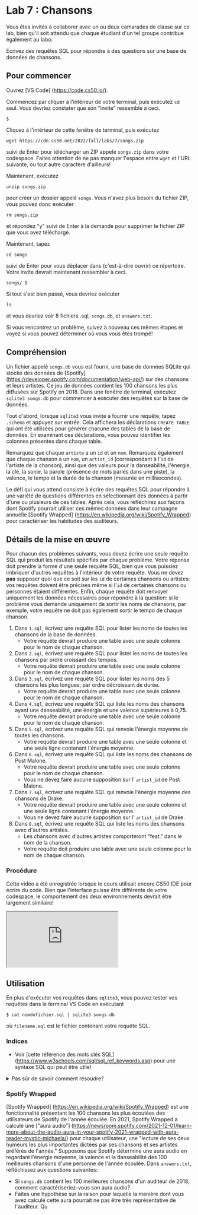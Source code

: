 Lab 7 : Chansons
============

<div class = "alerte" data-alerte ="warning" role = "alert"><p>Vous êtes invités à collaborer avec un ou deux camarades de classe sur ce lab, bien qu'il soit attendu que chaque étudiant d'un tel groupe contribue également au labo.</p></div>

Écrivez des requêtes SQL pour répondre à des questions sur une base de données de chansons.

Pour commencer
---------------

Ouvrez [VS Code] (https://code.cs50.io/).

Commencez par cliquer à l'intérieur de votre terminal, puis exécutez `cd` seul. Vous devriez constater que son "invite" ressemble à ceci.

    $
    

Cliquez à l'intérieur de cette fenêtre de terminal, puis exécutez

    wget https://cdn.cs50.net/2022/fall/labs/7/songs.zip
    

suivi de Enter pour télécharger un ZIP appelé `songs.zip` dans votre codespace. Faites attention de ne pas manquer l'espace entre `wget` et l'URL suivante, ou tout autre caractère d'ailleurs!

Maintenant, exécutez

    unzip songs.zip
    

pour créer un dossier appelé `songs`. Vous n'avez plus besoin du fichier ZIP, vous pouvez donc exécuter

    rm songs.zip
    

et répondez "y" suivi de Enter à la demande pour supprimer le fichier ZIP que vous avez téléchargé.

Maintenant, tapez

    cd songs
    

suivi de Enter pour vous déplacer dans (c'est-à-dire ouvrir) ce répertoire. Votre invite devrait maintenant ressembler à ceci.

    songs/ $
    

Si tout s'est bien passé, vous devriez exécuter

    ls
    

et vous devriez voir 8 fichiers .sql, `songs.db`, et `answers.txt`.

Si vous rencontrez un problème, suivez à nouveau ces mêmes étapes et voyez si vous pouvez déterminer où vous vous êtes trompé!

Compréhension
-------------

Un fichier appelé `songs.db` vous est fourni, une base de données SQLite qui stocke des données de [Spotify] (https://developer.spotify.com/documentation/web-api/) sur des chansons et leurs artistes. Ce jeu de données contient les 100 chansons les plus diffusées sur Spotify en 2018. Dans une fenêtre de terminal, exécutez `sqlite3 songs.db` pour commencer à exécuter des requêtes sur la base de données.

Tout d'abord, lorsque `sqlite3` vous invite à fournir une requête, tapez `.schema` et appuyez sur entrée. Cela affichera les déclarations `CREATE TABLE` qui ont été utilisées pour générer chacune des tables de la base de données. En examinant ces déclarations, vous pouvez identifier les colonnes présentes dans chaque table.

Remarquez que chaque `artiste` a un `id` et un `nom`. Remarquez également que chaque chanson a un `nom`, un `artist_id` (correspondant à l'`id` de l'artiste de la chanson), ainsi que des valeurs pour la danseabilité, l'énergie, la clé, la sonie, la parole (présence de mots parlés dans une piste), la valence, le tempo et la durée de la chanson (mesurée en millisecondes).

Le défi qui vous attend consiste à écrire des requêtes SQL pour répondre à une variété de questions différentes en sélectionnant des données à partir d'une ou plusieurs de ces tables. Après cela, vous réfléchirez aux façons dont Spotify pourrait utiliser ces mêmes données dans leur campagne annuelle [Spotify Wrapped] (https://en.wikipedia.org/wiki/Spotify_Wrapped) pour caractériser les habitudes des auditeurs.

Détails de la mise en œuvre
----------------------

Pour chacun des problèmes suivants, vous devez écrire une seule requête SQL qui produit les résultats spécifiés par chaque problème. Votre réponse doit prendre la forme d'une seule requête SQL, bien que vous puissiez imbriquer d'autres requêtes à l'intérieur de votre requête. Vous ne devez **pas** supposer quoi que ce soit sur les `id` de certaines chansons ou artistes: vos requêtes doivent être précises même si l'`id` de certaines chansons ou personnes étaient différentes. Enfin, chaque requête doit renvoyer uniquement les données nécessaires pour répondre à la question: si le problème vous demande uniquement de sortir les noms de chansons, par exemple, votre requête ne doit pas également sortir le tempo de chaque chanson.

1. Dans `1.sql`, écrivez une requête SQL pour lister les noms de toutes les chansons de la base de données.
    * Votre requête devrait produire une table avec une seule colonne pour le nom de chaque chanson.
2. Dans `2.sql`, écrivez une requête SQL pour lister les noms de toutes les chansons par ordre croissant des tempos.
    * Votre requête devrait produire une table avec une seule colonne pour le nom de chaque chanson.
3. Dans `3.sql`, écrivez une requête SQL pour lister les noms des 5 chansons les plus longues, par ordre décroissant de durée.
    * Votre requête devrait produire une table avec une seule colonne pour le nom de chaque chanson.
4. Dans `4.sql`, écrivez une requête SQL qui liste les noms des chansons ayant une danseabilité, une énergie et une valence supérieures à 0,75.
    * Votre requête devrait produire une table avec une seule colonne pour le nom de chaque chanson.
5. Dans `5.sql`, écrivez une requête SQL qui renvoie l'énergie moyenne de toutes les chansons.
    * Votre requête devrait produire une table avec une seule colonne et une seule ligne contenant l'énergie moyenne.
6. Dans `6.sql`, écrivez une requête SQL qui liste les noms des chansons de Post Malone.
    * Votre requête devrait produire une table avec une seule colonne pour le nom de chaque chanson.
    * Vous ne devez faire aucune supposition sur l' `artist_id` de Post Malone.
7. Dans `7.sql`, écrivez une requête SQL qui renvoie l'énergie moyenne des chansons de Drake.
    * Votre requête devrait produire une table avec une seule colonne et une seule ligne contenant l'énergie moyenne.
    * Vous ne devez faire aucune supposition sur l' `artist_id` de Drake.
8. Dans `8.sql`, écrivez une requête SQL qui liste les noms des chansons avec d'autres artistes.
    * Les chansons avec d'autres artistes comporteront "feat." dans le nom de la chanson.
    * Votre requête doit produire une table avec une seule colonne pour le nom de chaque chanson.

### Procédure

<div class = "alerte" data-alerte ="primary" role = "alert"><p>Cette vidéo a été enregistrée lorsque le cours utilisait encore CS50 IDE pour écrire du code. Bien que l'interface puisse être différente de votre codespace, le comportement des deux environnements devrait être largement similaire!</p></div>

<iframe allow = "accéléromètre; lecture automatique; encrypted-media; gyroscope; picture-in-picture" allowfullscreen = "" class ="border" data-video = "" src ="https://video.cs50.io/wgKPUd_95AA"> </iframe>


Utilisation
-----

En plus d'exécuter vos requêtes dans `sqlite3`, vous pouvez tester vos requêtes dans le terminal VS Code en exécutant


    $ cat nomdufichier.sql | sqlite3 songs.db
    

où `filename.sql` est le fichier contenant votre requête SQL.

### Indices

* Voir [cette référence des mots clés SQL] (https://www.w3schools.com/sql/sql_ref_keywords.asp) pour une syntaxe SQL qui peut être utile!


<details> <summary> Pas sûr de savoir comment résoudre? </summary> <iframe allow = "accéléromètre; lecture automatique; encrypted-media; gyroscope; picture-in-picture" allowfullscreen = "" class = "border" data-video = "" src = "https://video.cs50.io/7hydPL9ZswE"> </iframe> </details>


### Spotify Wrapped

[Spotify Wrapped] (https://en.wikipedia.org/wiki/Spotify_Wrapped) est une fonctionnalité présentant les 100 chansons les plus écoutées des utilisateurs de Spotify de l'année écoulée. En 2021, Spotify Wrapped a calculé une ["aura audio"] (https://newsroom.spotify.com/2021-12-01/learn-more-about-the-audio-aura-in-your-spotify-2021-wrapped-with-aura-reader-mystic-michaela/) pour chaque utilisateur, une "lecture de ses deux humeurs les plus importantes dictées par ses chansons et ses artistes préférés de l'année." Supposons que Spotify détermine une aura audio en regardant l'énergie moyenne, la valence et la danseabilité des 100 meilleures chansons d'une personne de l'année écoulée. Dans `answers.txt`, réfléchissez aux questions suivantes:

* Si `songs.db` contient les 100 meilleures chansons d'un auditeur de 2018, comment caractériseriez-vous son aura audio?
* Faites une hypothèse sur la raison pour laquelle la manière dont vous avez calculé cette aura pourrait ne pas être très représentative de l'auditeur. Qu